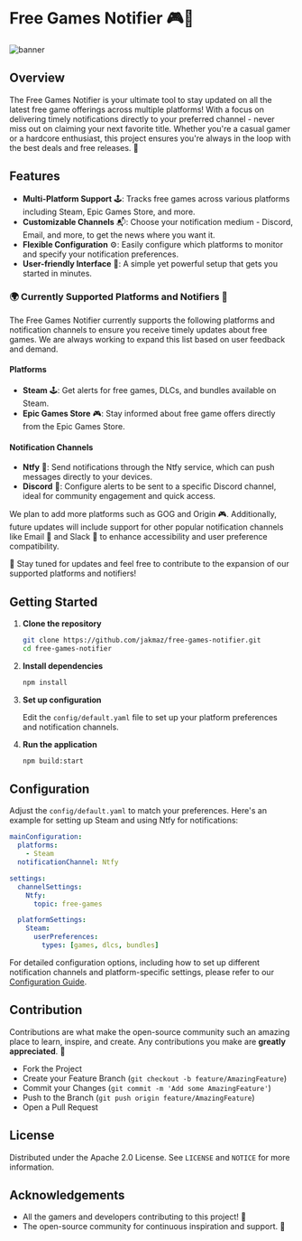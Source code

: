 # Free Games Notifier 🎮🚀


![banner](https://github.com/jakmaz/free-games-notifier/assets/136567999/302a6a1e-6660-4fa6-b3d2-ad81ac814f40)



## Overview

The Free Games Notifier is your ultimate tool to stay updated on all the latest free game offerings across multiple platforms! With a focus on delivering timely notifications directly to your preferred channel - never miss out on claiming your next favorite title. Whether you're a casual gamer or a hardcore enthusiast, this project ensures you're always in the loop with the best deals and free releases. 🌟

## Features

- **Multi-Platform Support** 🕹️: Tracks free games across various platforms including Steam, Epic Games Store, and more.
- **Customizable Channels** 📬: Choose your notification medium - Discord, Email, and more, to get the news where you want it.
- **Flexible Configuration** ⚙️: Easily configure which platforms to monitor and specify your notification preferences.
- **User-friendly Interface** 🌈: A simple yet powerful setup that gets you started in minutes.

### 🌍 Currently Supported Platforms and Notifiers 🚀

The Free Games Notifier currently supports the following platforms and notification channels to ensure you receive timely updates about free games. We are always working to expand this list based on user feedback and demand.

#### Platforms
- **Steam** 🕹️: Get alerts for free games, DLCs, and bundles available on Steam.
- **Epic Games Store** 🎮: Stay informed about free game offers directly from the Epic Games Store.

#### Notification Channels
- **Ntfy** 🔔: Send notifications through the Ntfy service, which can push messages directly to your devices.
- **Discord** 💬: Configure alerts to be sent to a specific Discord channel, ideal for community engagement and quick access.

We plan to add more platforms such as GOG and Origin 🎮. Additionally, future updates will include support for other popular notification channels like Email 📧 and Slack 💼 to enhance accessibility and user preference compatibility.

👀 Stay tuned for updates and feel free to contribute to the expansion of our supported platforms and notifiers!

## Getting Started

1. **Clone the repository**

   ```bash
   git clone https://github.com/jakmaz/free-games-notifier.git
   cd free-games-notifier
   ```

2. **Install dependencies**

   ```bash
   npm install
   ```

3. **Set up configuration**

   Edit the `config/default.yaml` file to set up your platform preferences and notification channels.

4. **Run the application**

   ```bash
   npm build:start
   ```

## Configuration

Adjust the `config/default.yaml` to match your preferences. Here's an example for setting up Steam and using Ntfy for notifications:

```yaml
mainConfiguration:
  platforms:
    - Steam
  notificationChannel: Ntfy

settings:
  channelSettings:
    Ntfy:
      topic: free-games

  platformSettings:
    Steam:
      userPreferences:
        types: [games, dlcs, bundles]
```
For detailed configuration options, including how to set up different notification channels and platform-specific settings, please refer to our [Configuration Guide](https://github.com/jakmaz/free-games-notifier/wiki/Configuration-Guide).

## Contribution

Contributions are what make the open-source community such an amazing place to learn, inspire, and create. Any contributions you make are **greatly appreciated**. 🙌

- Fork the Project
- Create your Feature Branch (`git checkout -b feature/AmazingFeature`)
- Commit your Changes (`git commit -m 'Add some AmazingFeature'`)
- Push to the Branch (`git push origin feature/AmazingFeature`)
- Open a Pull Request

## License

Distributed under the Apache 2.0 License. See `LICENSE` and `NOTICE` for more information.

## Acknowledgements

- All the gamers and developers contributing to this project! 🌟
- The open-source community for continuous inspiration and support. 🤝
